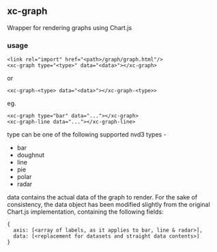## xc-graph

Wrapper for rendering graphs using Chart.js

### usage

    <link rel="import" href="<path>/graph/graph.html"/>
    <xc-graph type="<type>" data="<data>"></xc-graph>

or

    <xc-graph-<type> data="<data>"></xc-graph-<type>>

eg.

    <xc-graph type="bar" data="..."></xc-graph>
    <xc-graph-line data="..."></xc-graph-line>

type can be one of the following supported nvd3 types -
- bar
- doughnut
- line
- pie
- polar
- radar

data contains the actual data of the graph to render. For the sake of consistency, the data object has been modified slightly from the original Chart.js implementation, containing the following fields:

    {
      axis: [<array of labels, as it applies to bar, line & radar>],
      data: [<replacement for datasets and straight data contents>]
    }
